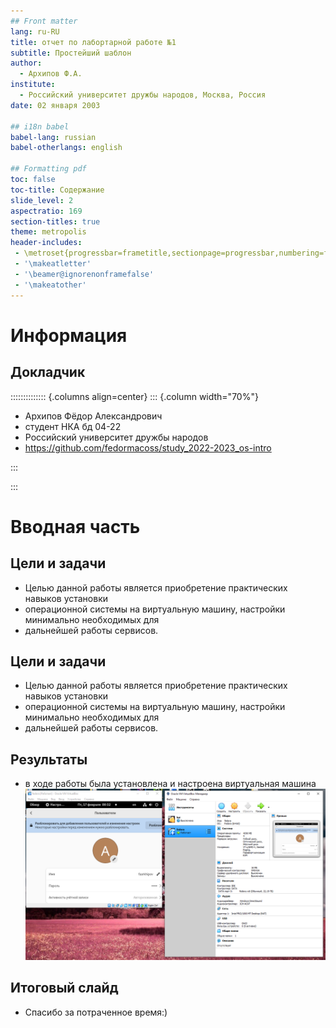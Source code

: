 ```yaml
---
## Front matter
lang: ru-RU
title: отчет по лабортарной работе №1
subtitle: Простейший шаблон
author:
  - Архипов Ф.А.
institute:
  - Российский университет дружбы народов, Москва, Россия
date: 02 января 2003

## i18n babel
babel-lang: russian
babel-otherlangs: english

## Formatting pdf
toc: false
toc-title: Содержание
slide_level: 2
aspectratio: 169
section-titles: true
theme: metropolis
header-includes:
 - \metroset{progressbar=frametitle,sectionpage=progressbar,numbering=fraction}
 - '\makeatletter'
 - '\beamer@ignorenonframefalse'
 - '\makeatother'
---
```


# Информация

## Докладчик

:::::::::::::: {.columns align=center}
::: {.column width="70%"}

  * Архипов Фёдор Александрович
  * студент НКА бд 04-22
  * Российский университет дружбы народов
  * <https://github.com/fedormacoss/study_2022-2023_os-intro>

:::


:::


# Вводная часть


## Цели и задачи

- Целью данной работы является приобретение практических навыков установки
- операционной системы на виртуальную машину, настройки минимально необходимых для
- дальнейшей работы сервисов.

## Цели и задачи

- Целью данной работы является приобретение практических навыков установки
- операционной системы на виртуальную машину, настройки минимально необходимых для
- дальнейшей работы сервисов.



## Результаты

- в ходе работы была установлена и настроена виртуальная машина 
![](./image/foto.png)


## Итоговый слайд


- Спасибо за потраченное время:)

